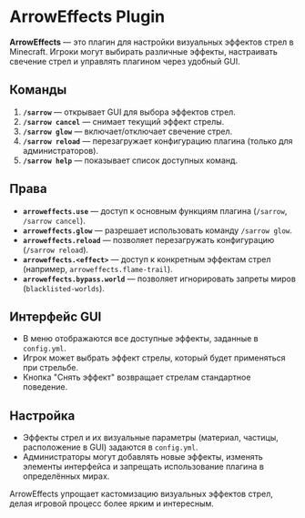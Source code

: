 # ArrowEffects Plugin

**ArrowEffects** — это плагин для настройки визуальных эффектов стрел в Minecraft. Игроки могут выбирать различные эффекты, настраивать свечение стрел и управлять плагином через удобный GUI.

## Команды

1. **`/sarrow`** — открывает GUI для выбора эффектов стрел.
2. **`/sarrow cancel`** — снимает текущий эффект стрелы.
3. **`/sarrow glow`** — включает/отключает свечение стрел.
4. **`/sarrow reload`** — перезагружает конфигурацию плагина (только для администраторов).
5. **`/sarrow help`** — показывает список доступных команд.

## Права

- **`arroweffects.use`** — доступ к основным функциям плагина (`/sarrow`, `/sarrow cancel`).
- **`arroweffects.glow`** — разрешает использовать команду `/sarrow glow`.
- **`arroweffects.reload`** — позволяет перезагружать конфигурацию (`/sarrow reload`).
- **`arroweffects.<effect>`** — доступ к конкретным эффектам стрел (например, `arroweffects.flame-trail`).
- **`arroweffects.bypass.world`** — позволяет игнорировать запреты миров (`blacklisted-worlds`).

## Интерфейс GUI

- В меню отображаются все доступные эффекты, заданные в `config.yml`.
- Игрок может выбрать эффект стрелы, который будет применяться при стрельбе.
- Кнопка "Снять эффект" возвращает стрелам стандартное поведение.

## Настройка

- Эффекты стрел и их визуальные параметры (материал, частицы, расположение в GUI) задаются в `config.yml`.
- Администраторы могут добавлять новые эффекты, изменять элементы интерфейса и запрещать использование плагина в определённых мирах.

ArrowEffects упрощает кастомизацию визуальных эффектов стрел, делая игровой процесс более ярким и интересным.
```
